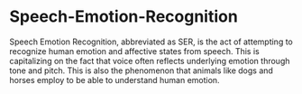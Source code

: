 # Speech-Emotion-Recognition
Speech Emotion Recognition, abbreviated as SER, is the act of attempting to recognize human emotion and affective states from speech.
This is capitalizing on the fact that voice often reflects underlying emotion through tone and pitch. This is also the phenomenon that animals like dogs and horses employ to be able to understand human emotion.
